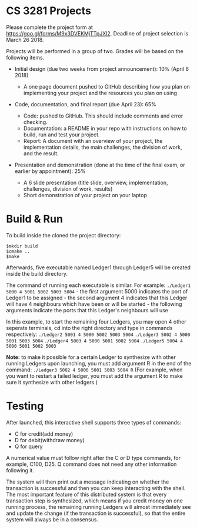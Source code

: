 ﻿# CS 3281 Projects

Please complete the project form at https://goo.gl/forms/M9x3DVEKMjTTpJXl2. Deadline of project selection is March 26 2018.

Projects will be performed in a group of two. Grades will be based on the following items.

- Initial design (due two weeks from project announcement): 10%   (April 6 2018)
  - A one page document pushed to GitHub describing how you plan on implementing your project and the resources you plan on using

- Code, documentation, and final report (due April 23): 65%
  - Code: pushed to GitHub. This should include comments and error checking.
  - Documentation: a README in your repo with instructions on how to build, run and test your project.
  - Report: A document with an overview of your project, the implementation details, the main challenges, the division of work, and the result.

- Presentation and demonstration (done at the time of the final exam, or earlier by appointment): 25%
  - A 6 slide presentation (title slide, overview, implementation, challenges, division of work, results)
  - Short demonstration of your project on your laptop


# Build & Run

To build inside the cloned the project directory:

    $mkdir build
    $cmake ..
    $make
Afterwards, five executable named Ledger1 through Ledger5 will be created inside the build directory.
  
The command of running each executable is similar. For example: `./Ledger1 5000 4 5001 5002 5003 5004`
    - the first argument 5000 indicates the port of Ledger1 to be assigned
    - the second argument 4 indicates that this Ledger will have 4 neighbours which have been or will be started
    - the following arguments indicate the ports that this Ledger's neighbours will use

In this example, to start the remaining four Ledgers, you may open 4 other seperate terminals, cd into the right directory and type in commands respectively:
`./Ledger2 5001 4 5000 5002 5003 5004`
	    `./Ledger3 5002 4 5000 5001 5003 5004`
	     `./Ledger4 5003 4 5000 5001 5002 5004`
	     `./Ledger5 5004 4 5000 5001 5002 5003`

**Note:** to make it possible for a certain Ledger to synthesize with other running Ledgers upon launching, you must add argument R in the end of the command: `./Ledger3 5002 4 5000 5001 5003 5004 R` (For example, when you want to restart a failed ledger, you must add the argument R to make sure it synthesize with other ledgers.)
  
# Testing
After launched, this interactive shell supports three types of commands:

 - C for credit(add money)
 - D for debit(withdraw money)
 - Q for query

A numerical value must follow right after the C or D type commands, for example, C100, D25. Q command does not need any other information following it.

The system will then print out a message indicating on whether the transaction is successful and then you can keep interacting with the shell. The most important feature of this distributed system is that every transaction step is synthesized, which means if you credit money on one running process, the remaining running Ledgers will almost immediately see and update the change (if the transaction is successful), so that the entire system will always be in a consensus.
